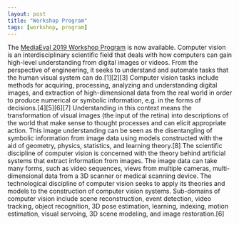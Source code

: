 ```yaml
---
layout: post
title: "Workshop Program"
tags: [workshop, program]
---
```


The [MediaEval 2019 Workshop Program](http://multimediaeval.org/docs/MediaEval19_Program.pdf) is now available. Computer vision is an interdisciplinary scientific field that deals with how computers can gain high-level understanding from digital images or videos. From the perspective of engineering, it seeks to understand and automate tasks that the human visual system can do.[1][2][3]
Computer vision tasks include methods for acquiring, processing, analyzing and understanding digital images, and extraction of high-dimensional data from the real world in order to produce numerical or symbolic information, e.g. in the forms of decisions.[4][5][6][7] Understanding in this context means the transformation of visual images (the input of the retina) into descriptions of the world that make sense to thought processes and can elicit appropriate action. This image understanding can be seen as the disentangling of symbolic information from image data using models constructed with the aid of geometry, physics, statistics, and learning theory.[8]
The scientific discipline of computer vision is concerned with the theory behind artificial systems that extract information from images. The image data can take many forms, such as video sequences, views from multiple cameras, multi-dimensional data from a 3D scanner or medical scanning device. The technological discipline of computer vision seeks to apply its theories and models to the construction of computer vision systems.
Sub-domains of computer vision include scene reconstruction, event detection, video tracking, object recognition, 3D pose estimation, learning, indexing, motion estimation, visual servoing, 3D scene modeling, and image restoration.[6]
